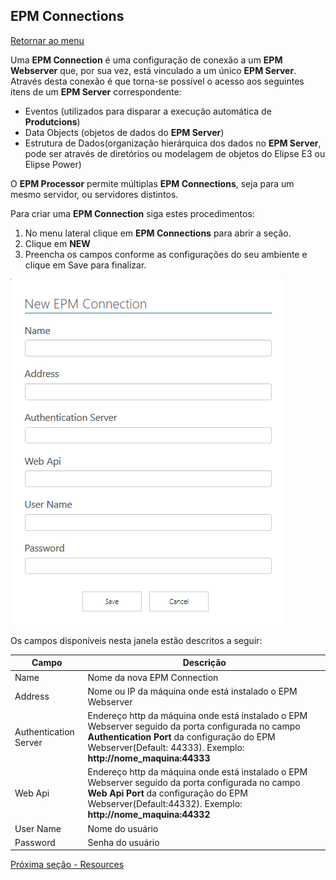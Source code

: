 
## EPM Connections
[Retornar ao menu](menu.md)

Uma **EPM Connection** é uma configuração de conexão a um **EPM Webserver** que, por sua vez, está vinculado a um único **EPM Server**. Através desta conexão é que torna-se possível o acesso aos seguintes itens de um **EPM Server** correspondente:

* Eventos (utilizados para disparar a execução automática de **Produtcions**)
* Data Objects (objetos de dados do **EPM Server**)
* Estrutura de Dados(organização hierárquica dos dados no **EPM Server**, pode ser através de diretórios ou modelagem de objetos do Elipse E3 ou Elipse Power)

O **EPM Processor** permite múltiplas **EPM Connections**, seja para um mesmo servidor, ou servidores distintos.

Para criar uma **EPM Connection** siga estes procedimentos:
1. No menu lateral clique em **EPM Connections** para abrir a seção.
2. Clique em **NEW**
3. Preencha os campos conforme as configurações do seu ambiente e clique em Save para finalizar.

![new epm connection](images/connections_new_epm_connection.png)

Os campos disponíveis nesta janela estão descritos a seguir:

| Campo  | Descrição  |
|---|---|
| Name  |Nome da nova EPM Connection | 
| Address  | Nome ou IP da máquina onde está instalado o EPM Webserver  |
| Authentication Server  | Endereço http da máquina onde está instalado o EPM Webserver seguido da porta configurada no campo **Authentication Port** da configuração do EPM Webserver(Default: 44333). Exemplo: **http://nome_maquina:44333** | 
| Web Api|Endereço http da máquina onde está instalado o EPM Webserver seguido da porta configurada no campo **Web Api Port** da configuração do EPM Webserver(Default:44332). Exemplo: **http://nome_maquina:44332**|
| User Name| Nome do usuário |
| Password | Senha do usuário|

[Próxima seção - Resources](EPMProcessorResources.md)
